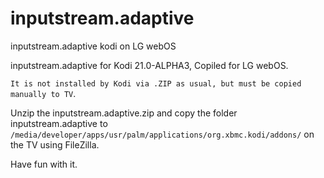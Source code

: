 # inputstream.adaptive
inputstream.adaptive kodi on LG webOS 

inputstream.adaptive for Kodi 21.0-ALPHA3, Copiled for LG webOS.

`It is not installed by Kodi via .ZIP as usual, but must be copied manually to TV`.

Unzip the inputstream.adaptive.zip and copy the folder inputstream.adaptive to `/media/developer/apps/usr/palm/applications/org.xbmc.kodi/addons/` on the TV using FileZilla. 

Have fun with it.
